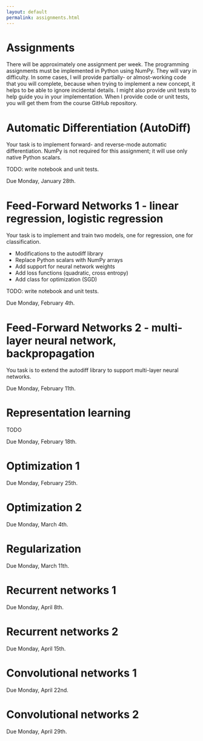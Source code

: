 ```yaml
---
layout: default
permalink: assignments.html
---
```


# Assignments

There will be approximately one assignment per week. The programming assignments must be implemented in Python using NumPy. They will vary in difficulty. In some cases, I will provide partially- or almost-working code that you will complete, because when trying to implement a new concept, it helps to be able to ignore incidental details. I might also provide unit tests to help guide you in your implementation. When I provide code or unit tests, you will get them from the course GitHub repository.

# Automatic Differentiation (AutoDiff)

Your task is to implement forward- and reverse-mode automatic differentiation. NumPy is not required for this assignment; it will use only native Python scalars.

TODO: write notebook and unit tests.

Due Monday, January 28th.

# Feed-Forward Networks 1 - linear regression, logistic regression

Your task is to implement and train two models, one for regression, one for classification.

* Modifications to the autodiff library
 * Replace Python scalars with NumPy arrays
 * Add support for neural network weights
 * Add loss functions (quadratic, cross entropy)
 * Add class for optimization (SGD)

TODO: write notebook and unit tests.

Due Monday, February 4th.

# Feed-Forward Networks 2 - multi-layer neural network, backpropagation

You task is to extend the autodiff library to support multi-layer neural networks.

Due Monday, February 11th.

# Representation learning

TODO

Due Monday, February 18th.

# Optimization 1 

Due Monday, February 25th.

# Optimization 2

Due Monday, March 4th.

# Regularization

Due Monday, March 11th.

# Recurrent networks 1

Due Monday, April 8th.

# Recurrent networks 2

Due Monday, April 15th.

# Convolutional networks 1

Due Monday, April 22nd.

# Convolutional networks 2

Due Monday, April 29th.
